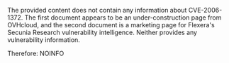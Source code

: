 The provided content does not contain any information about CVE-2006-1372. The first document appears to be an under-construction page from OVHcloud, and the second document is a marketing page for Flexera's Secunia Research vulnerability intelligence. Neither provides any vulnerability information.

Therefore:
NOINFO